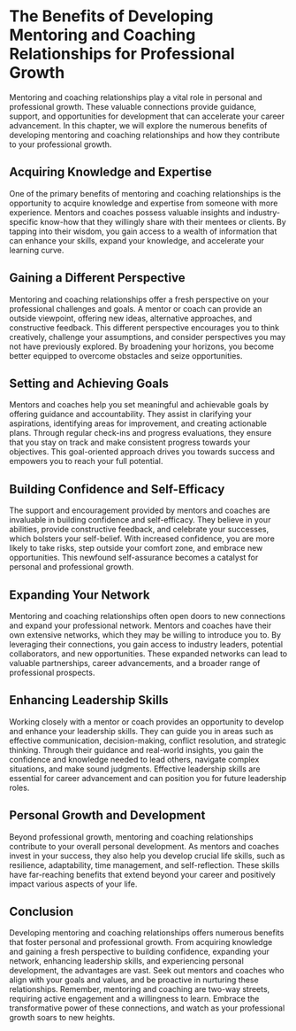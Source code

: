 # The Benefits of Developing Mentoring and Coaching Relationships for Professional Growth

Mentoring and coaching relationships play a vital role in personal and professional growth. These valuable connections provide guidance, support, and opportunities for development that can accelerate your career advancement. In this chapter, we will explore the numerous benefits of developing mentoring and coaching relationships and how they contribute to your professional growth.

## Acquiring Knowledge and Expertise

One of the primary benefits of mentoring and coaching relationships is the opportunity to acquire knowledge and expertise from someone with more experience. Mentors and coaches possess valuable insights and industry-specific know-how that they willingly share with their mentees or clients. By tapping into their wisdom, you gain access to a wealth of information that can enhance your skills, expand your knowledge, and accelerate your learning curve.

## Gaining a Different Perspective

Mentoring and coaching relationships offer a fresh perspective on your professional challenges and goals. A mentor or coach can provide an outside viewpoint, offering new ideas, alternative approaches, and constructive feedback. This different perspective encourages you to think creatively, challenge your assumptions, and consider perspectives you may not have previously explored. By broadening your horizons, you become better equipped to overcome obstacles and seize opportunities.

## Setting and Achieving Goals

Mentors and coaches help you set meaningful and achievable goals by offering guidance and accountability. They assist in clarifying your aspirations, identifying areas for improvement, and creating actionable plans. Through regular check-ins and progress evaluations, they ensure that you stay on track and make consistent progress towards your objectives. This goal-oriented approach drives you towards success and empowers you to reach your full potential.

## Building Confidence and Self-Efficacy

The support and encouragement provided by mentors and coaches are invaluable in building confidence and self-efficacy. They believe in your abilities, provide constructive feedback, and celebrate your successes, which bolsters your self-belief. With increased confidence, you are more likely to take risks, step outside your comfort zone, and embrace new opportunities. This newfound self-assurance becomes a catalyst for personal and professional growth.

## Expanding Your Network

Mentoring and coaching relationships often open doors to new connections and expand your professional network. Mentors and coaches have their own extensive networks, which they may be willing to introduce you to. By leveraging their connections, you gain access to industry leaders, potential collaborators, and new opportunities. These expanded networks can lead to valuable partnerships, career advancements, and a broader range of professional prospects.

## Enhancing Leadership Skills

Working closely with a mentor or coach provides an opportunity to develop and enhance your leadership skills. They can guide you in areas such as effective communication, decision-making, conflict resolution, and strategic thinking. Through their guidance and real-world insights, you gain the confidence and knowledge needed to lead others, navigate complex situations, and make sound judgments. Effective leadership skills are essential for career advancement and can position you for future leadership roles.

## Personal Growth and Development

Beyond professional growth, mentoring and coaching relationships contribute to your overall personal development. As mentors and coaches invest in your success, they also help you develop crucial life skills, such as resilience, adaptability, time management, and self-reflection. These skills have far-reaching benefits that extend beyond your career and positively impact various aspects of your life.

## Conclusion

Developing mentoring and coaching relationships offers numerous benefits that foster personal and professional growth. From acquiring knowledge and gaining a fresh perspective to building confidence, expanding your network, enhancing leadership skills, and experiencing personal development, the advantages are vast. Seek out mentors and coaches who align with your goals and values, and be proactive in nurturing these relationships. Remember, mentoring and coaching are two-way streets, requiring active engagement and a willingness to learn. Embrace the transformative power of these connections, and watch as your professional growth soars to new heights.
